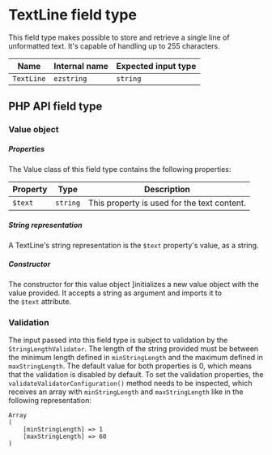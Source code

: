# TextLine field type

This field type makes possible to store and retrieve a single line of unformatted text.
It's capable of handling up to 255 characters.

| Name       | Internal name | Expected input type |
|------------|---------------|---------------------|
| `TextLine` | `ezstring`    | `string`            |

## PHP API field type

### Value object

##### Properties

The Value class of this field type contains the following properties:

| Property | Type     | Description|
|----------|----------|------------|
| `$text`  | `string` | This property is used for the text content. |

##### String representation

A TextLine's string representation is the `$text` property's value, as a string.

##### Constructor

The constructor for this value object ]initializes a new value object with the value provided.
It accepts a string as argument and imports it to the `$text` attribute.

### Validation

The input passed into this field type is subject to validation by the `StringLengthValidator`.
The length of the string provided must be between the minimum length defined in `minStringLength` and the maximum defined in `maxStringLength`.
The default value for both properties is 0, which means that the validation is disabled by default.
To set the validation properties, the `validateValidatorConfiguration()` method needs to be inspected, which receives an array with `minStringLength` and `maxStringLength` like in the following representation:

```
Array
(
    [minStringLength] => 1
    [maxStringLength] => 60
)
```

